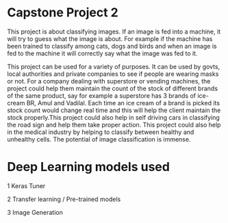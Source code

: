 # Capstone Project 2

This project is about classifying images. If an image is fed into a machine, it will try to guess what the image is about. For example if the machine has been trained to classify among cats, dogs and birds and when an image is fed to the machine it will correctly say what the image was fed to it.

This project can be used for a variety of purposes. It can be used by govts, local authorities and private companies to see if people are wearing masks or not. For a company dealing with superstore or vending machines, the project could help them maintain the count of the stock of different brands of the same product, say for example a superstore has 3 brands of ice-cream BR, Amul and Vadilal. Each time an ice cream of a brand is picked its stock count would change real time and this will help the client maintain the stock properly.This project could also help in self driving cars in classifying the road sign and help them take proper action. This project could also help in the medical industry by helping to classify between healthy and unhealthy  cells. The potential of image classification is immense. 


# Deep Learning models used

 1  Keras Tuner

 2  Transfer learning / Pre-trained models
	
 3  Image Generation
	
